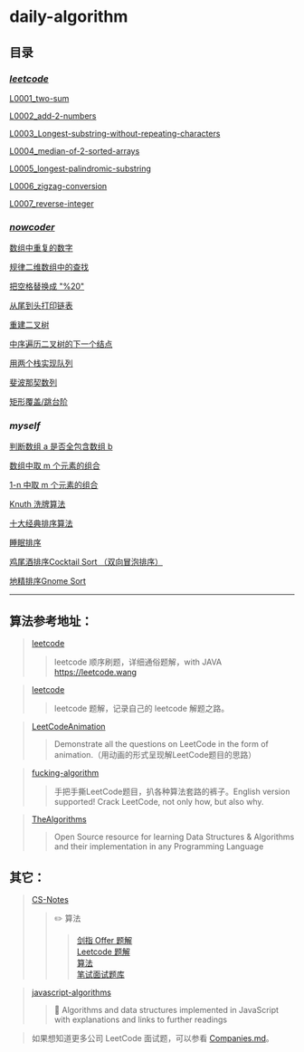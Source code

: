 <!--
 * @Date        : 2020-05-02 20:11:02
 * @LastEditors : anlzou
 * @Github      : https://github.com/anlzou
 * @LastEditTime: 2020-05-30 14:28:44
 * @FilePath    : \algorithm\README.md
 * @Describe    : 
 -->
# daily-algorithm

## 目录

### *[leetcode](https://leetcode-cn.com/problems/)*
[L0001_two-sum](./problems/L0001_TwoSum.md)

[L0002_add-2-numbers](./problems/L0002_addTwoNumbers.md)

[L0003_Longest-substring-without-repeating-characters](./problems/L0003_LongestSubstringWithoutRepeatingCharacters.md)

[L0004_median-of-2-sorted-arrays](./problems/L0004_MedianOf2SortedArrays.md)

[L0005_longest-palindromic-substring](./problems/L0005_longest-palindromic-substring.md)

[L0006_zigzag-conversion](./problems/L0006_zigzag-conversion.md)

[L0007_reverse-integer](./problems/L0007_reverse-integer.md)

### *[nowcoder](https://www.nowcoder.com/ta/coding-interviews)*
[数组中重复的数字](./problems/N0003_duplicate-numbers-in-array.md)

[规律二维数组中的查找](./problems/N0004_finding-in-2D-array.md)

[把空格替换成 "%20"](./problems/N0005_replace-space.md)

[从尾到头打印链表](./problems/N0006_return-LinkedList-from-z-to-a.md)

[重建二叉树](./problems/N0007_reConstructBinaryTree.md)

[中序遍历二叉树的下一个结点](./problems/N0008_GetBinaryTreeNextNode.md)

[用两个栈实现队列](./problems/N0009_Using2stacks2implementQueues.md)

[斐波那契数列](./problems/N0010_Fibonacci.md)

[矩形覆盖/跳台阶](./problems/N0011_RectangleCover.md)


### *myself*
[判断数组 a 是否全包含数组 b ](./problems/M0001_ArrSearchingArr.md)

[数组中取 m 个元素的组合](./problems/M0002_ArrGetM2Comb.md)

[1-n 中取 m 个元素的组合](./problems/M0003_Combination.md)

[Knuth 洗牌算法](./problems/M0004_Knuth.md)

[十大经典排序算法](./problems/M0005_TenBaseSort.md)

[睡眠排序](./problems/M0006_SleepSort.md)

[鸡尾酒排序Cocktail Sort （双向冒泡排序）](./problems/M0007_CocktailSort.md)

[地精排序Gnome Sort](./prble/../problems/M0008_GnomeSort.md)

--------------
## 算法参考地址：
>[leetcode](https://github.com/wind-liang/leetcode)
>>leetcode 顺序刷题，详细通俗题解，with JAVA https://leetcode.wang

>[leetcode](https://github.com/azl397985856/leetcode)
>>leetcode 题解，记录自己的 leetcode 解题之路。

>[LeetCodeAnimation](https://github.com/MisterBooo/LeetCodeAnimation)
>>Demonstrate all the questions on LeetCode in the form of animation.（用动画的形式呈现解LeetCode题目的思路）

>[fucking-algorithm](https://github.com/labuladong/fucking-algorithm)
>>手把手撕LeetCode题目，扒各种算法套路的裤子。English version supported! Crack LeetCode, not only how, but also why.

>[TheAlgorithms](https://github.com/TheAlgorithms)
>>Open Source resource for learning Data Structures & Algorithms and their implementation in any Programming Language

## 其它：
>[CS-Notes](https://github.com/CyC2018/CS-Notes/blob/master/notes/Leetcode%20%E9%A2%98%E8%A7%A3%20-%20%E7%9B%AE%E5%BD%95.md)
>>  ✏️ 算法
>>>[剑指 Offer 题解](https://github.com/CyC2018/CS-Notes/blob/master/notes/%E5%89%91%E6%8C%87%20Offer%20%E9%A2%98%E8%A7%A3%20-%20%E7%9B%AE%E5%BD%95.md)     
>>>[Leetcode 题解](https://github.com/CyC2018/CS-Notes/blob/master/notes/Leetcode%20%E9%A2%98%E8%A7%A3%20-%20%E7%9B%AE%E5%BD%95.md)     
>>[算法](https://github.com/CyC2018/CS-Notes/blob/master/notes/%E7%AE%97%E6%B3%95%20-%20%E7%9B%AE%E5%BD%95.md)      
>>[笔试面试题库](https://www.nowcoder.com/contestRoom?from=cyc_github)

>[javascript-algorithms](https://github.com/trekhleb/javascript-algorithms)
>>📝 Algorithms and data structures implemented in JavaScript with explanations and links to further readings

> 如果想知道更多公司 LeetCode 面试题，可以参看 [Companies.md](https://github.com/Blankj/awesome-java-leetcode/blob/master/Companies.md)。